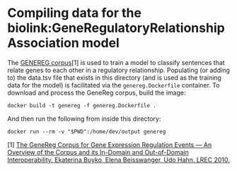 # Compiling data for the biolink:GeneRegulatoryRelationshipAssociation model

The [GENEREG corpus](https://julielab.de/Resources/GeneReg.html)\[1\] is used to train a model to classify sentences that relate genes to each other in a regulatory relationship. Populating (or adding to) the data.tsv file that exists in this directory (and is used as the training data for the model) is facilitated via the `genereg.Dockerfile` container. To download and process the GeneReg corpus, build the image:

```
docker build -t genereg -f genereg.Dockerfile .
```

And then run the following from inside this directory:
```
docker run --rm -v "$PWD":/home/dev/output genereg
```



\[1\] [The GeneReg Corpus for Gene Expression Regulation Events — An Overview of the Corpus and its In-Domain and Out-of-Domain Interoperability. Ekaterina Buyko, Elena Beisswanger, Udo Hahn. LREC 2010.](https://www.aclweb.org/anthology/L10-1280/)

